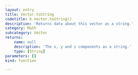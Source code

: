 ```yaml
---
layout: entry
title: Vector.toString
codetitle: b.Vector.toString()
description: 'Returns data about this vector as a string.'
category: Math
subcategory: Vector
returns:
    name: null
    description: 'The x, y and z components as a string.'
    type: [String]
parameters: []
kind: function

---
```


